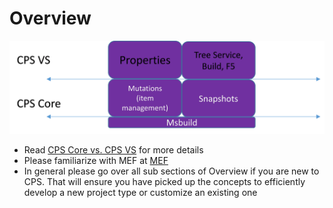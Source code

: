 Overview
========


![](Images/Fig.png)

- Read [CPS Core vs. CPS VS](CPS_Core_vs._CPS_VS.md) for more details
- Please familiarize with MEF at [MEF](MEF.md)
- In general please go over all sub sections of Overview if you are new to CPS. That will ensure you have picked up the concepts to efficiently develop a new project type or customize an existing one

